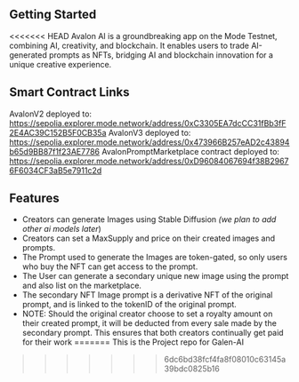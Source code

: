 ## Getting Started

<<<<<<< HEAD
Avalon AI is a groundbreaking app on the Mode Testnet, combining AI, creativity, and blockchain. It enables users to trade AI-generated prompts as NFTs, bridging AI and blockchain innovation for a unique creative experience.


## Smart Contract Links
AvalonV2 deployed to: https://sepolia.explorer.mode.network/address/0xC3305EA7dcCC31fBb3fF2E4AC39C152B5F0CB35a
AvalonV3 deployed to: https://sepolia.explorer.mode.network/address/0x473966B257eAD2c43894b65d9BB87f1f23AE7786
AvalonPromptMarketplace contract deployed to: https://sepolia.explorer.mode.network/address/0xD96084067694f38B29676F6034CF3aB5e7911c2d

## Features
- Creators can generate Images using Stable Diffusion _(we plan to add other ai models later_)
- Creators can set a MaxSupply and price on their created images and prompts.
- The Prompt used to generate the Images are token-gated, so only users who buy the NFT can get access to the prompt.
- The User can generate a secondary unique new image using the prompt and also list on the marketplace.
- The secondary NFT Image prompt is a derivative NFT of the original prompt, and is linked to the tokenID of the original prompt.
- NOTE: Should the original creator choose to set a royalty amount on their created prompt, it will be deducted from every sale made by the secondary prompt. This ensures that both creators continually get paid for their work
=======
This is the Project repo for Galen-AI
>>>>>>> 6dc6bd38fcf4fa8f08010c63145a39bdc0825b16

